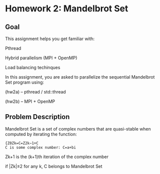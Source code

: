 # Homework 2: Mandelbrot Set
## Goal
This assignment helps you get familiar with:

Pthread

Hybrid parallelism (MPI + OpenMP)

Load balancing techinques

In this assignment, you are asked to parallelize the sequential Mandelbrot Set program using:

(hw2a) – pthread / std::thread

(hw2b) – MPI + OpenMP

## Problem Description
Mandelbrot Set is a set of complex numbers that are quasi-stable when computed by iterating the function:
```
{Z0Zk=C=Z2k−1+C
C is some complex number: C=a+bi
```
Zk+1 is the (k+1)th iteration of the complex number

if |Zk|≤2 for any k, C belongs to Mandelbrot Set